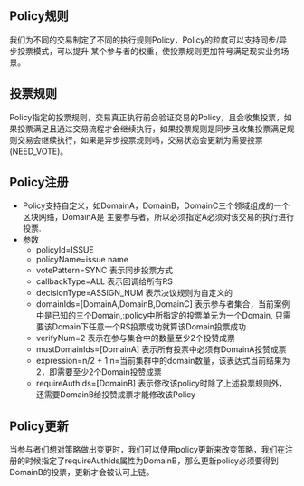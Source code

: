 ## Policy规则
我们为不同的交易制定了不同的执行规则Policy，Policy的粒度可以支持同步/异步投票模式，可以提升
某个参与者的权重，使投票规则更加符号满足现实业务场景。

## 投票规则
Policy指定的投票规则，交易真正执行前会验证交易的Policy，且会收集投票，如果投票满足且通过交易流程才会继续执行，如果投票规则是同步且收集投票满足规则交易会继续执行，如果是异步投票规则吗，交易状态会更新为需要投票(NEED_VOTE)。

## Policy注册
+ Policy支持自定义，如DomainA，DomainB，DomainC三个领域组成的一个区块网络，DomainA是
主要参与者，所以必须指定A必须对该交易的执行进行投票.
+ 参数
    + policyId=ISSUE
    + policyName=issue name
    + votePattern=SYNC  表示同步投票方式
    + callbackType=ALL   表示回调给所有RS
    + decisionType=ASSIGN_NUM  表示决议规则为自定义的
    + domainIds=[DomainA,DomainB,DomainC] 表示参与者集合，当前案例中是已知的三个Domain,:policy中所指定的投票单元为一个Domain,
    只需要该Domain下任意一个RS投票成功就算该Domain投票成功
    + verifyNum=2 表示在参与集合中的数量至少2个投赞成票
    + mustDomainIds=[DomainA]   表示所有投票中必须有DomainA投赞成票
    + expression=n/2 + 1   n=当前集群中的domain数量，该表达式当前结果为2，即需要至少2个Domain投赞成票
    + requireAuthIds=[DomainB] 表示修改该policy时除了上述投票规则外，还需要DomainB给投赞成票才能修改该Policy
## Policy更新
当参与者们想对策略做出变更时，我们可以使用policy更新来改变策略，我们在注册的时候指定了requireAuthIds属性为DomainB，那么更新policy必须要得到DomainB的投票，更新才会被认可上链。